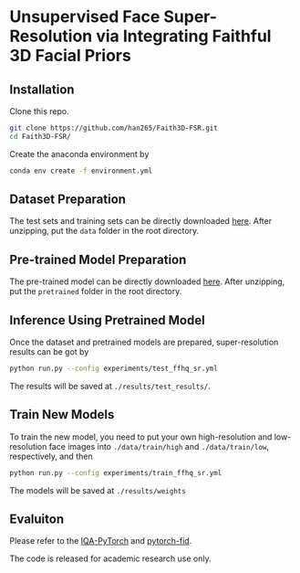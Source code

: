 # Unsupervised Face Super-Resolution via Integrating Faithful 3D Facial Priors

## Installation

Clone this repo.
```bash
git clone https://github.com/han265/Faith3D-FSR.git
cd Faith3D-FSR/
```

Create the anaconda environment by
```bash
conda env create -f environment.yml
```


## Dataset Preparation

The test sets and training sets can be directly downloaded [here](https://pan.baidu.com/s/1vzpveUTS7SMMEqmvJpD5Sw?pwd=uyh4). After unzipping, put the `data` folder in the root directory.

## Pre-trained Model Preparation

The pre-trained model can be directly downloaded [here](https://pan.baidu.com/s/1vzpveUTS7SMMEqmvJpD5Sw?pwd=uyh4). After unzipping, put the `pretrained` folder in the root directory.

## Inference Using Pretrained Model

Once the dataset and pretrained models are prepared, super-resolution results can be got by

```bash
python run.py --config experiments/test_ffhq_sr.yml
```

The results will be saved at `./results/test_results/`.

## Train New Models

To train the new model, you need to put your own high-resolution and low-resolution face images into `./data/train/high` and `./data/train/low`, respectively, and then
```bash
python run.py --config experiments/train_ffhq_sr.yml
```
The models will be saved at `./results/weights`

## Evaluiton

Please refer to the [IQA-PyTorch](https://github.com/chaofengc/IQA-PyTorch) and [pytorch-fid](https://github.com/mseitzer/pytorch-fid). 

The code is released for academic research use only.
